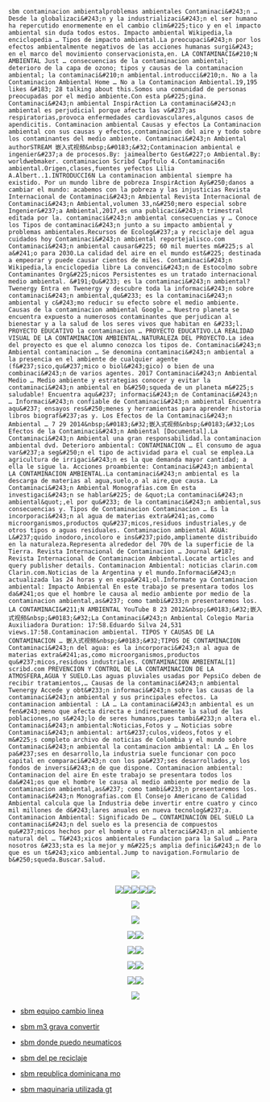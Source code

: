 
```
sbm contaminacion ambientalproblemas ambientales Contaminaci&#243;n … Desde la globalizaci&#243;n y la industrializaci&#243;n el ser humano ha repercutido enormemente en el cambio clim&#225;tico y en el impacto ambiental sin duda todos estos. Impacto ambiental Wikipedia,la enciclopedia … Tipos de impacto ambiental.La preocupaci&#243;n por los efectos ambientalmente negativos de las acciones humanas surgi&#243; en el marco del movimiento conservacionista,en. LA CONTAMINACI&#210;N AMBIENTAL Just … consecuencias de la contaminacion ambiental; deterioro de la capa de ozono; tipos y causas de la contaminacion ambiental; la contaminaci&#210;n ambiental.introducci&#210;n. No a la Contaminacion Ambiental Home … No a la Contaminacion Ambiental.19,195 likes &#183; 28 talking about this.Somos una comunidad de personas preocupadas por el medio ambiente.Con esta p&#225;gina. Contaminaci&#243;n ambiental InspirAction La contaminaci&#243;n ambiental es perjudicial porque afecta las v&#237;as respiratorias,provoca enfermedades cardiovasculares,algunos casos de apendicitis. Contaminacion ambiental Causas y efectos La Contaminacion ambiental con sus causas y efectos,contaminacion del aire y todo sobre los contaminantes del medio ambiente. Contaminaci&#243;n Ambiental authorSTREAM 嵌入式视频&nbsp;&#0183;&#32;Contaminacion ambiental e ingenier&#237;a de procesos.By: jaimealberto Gest&#227;o Ambiental.By: worldwebmaker. contaminacion Scribd ﻿Capftulo 4.Contaminaci6n ambiental.Origen,clases,fuentes yefectos Lilia A.Albert..1.INTRODUCCI6N La contaminacion ambiental siempre ha existido. Por un mundo libre de pobreza InspirAction Ay&#250;danos a cambiar el mundo: acabemos con la pobreza y las injusticias Revista Internacional de Contaminaci&#243;n Ambiental Revista Internacional de Contaminaci&#243;n Ambiental,volumen 33,n&#250;mero especial sobre Ingenier&#237;a Ambiental,2017,es una publicaci&#243;n trimestral editada por la. contaminaci&#243;n ambiental consecuencias y … Conoce los Tipos de contaminaci&#243;n junto a su impacto ambiental y problemas ambientales.Recursos de Ecolog&#237;a y reciclaje del agua cuidados hoy Contaminaci&#243;n ambiental reportejalisco.com Contaminaci&#243;n ambiental causar&#225; 60 mil muertes m&#225;s al a&#241;o para 2030.La calidad del aire en el mundo est&#225; destinada a empeorar y puede causar cientos de miles. Contaminaci&#243;n Wikipedia,la enciclopedia libre La convenci&#243;n de Estocolmo sobre Contaminantes Org&#225;nicos Persistentes es un tratado internacional medio ambiental. &#191;Qu&#233; es la contaminaci&#243;n ambiental? Twenergy Entra en Twenergy y descubre toda la informaci&#243;n sobre contaminaci&#243;n ambiental,qu&#233; es la contaminaci&#243;n ambiental y c&#243;mo reducir su efecto sobre el medio ambiente. Causas de la contaminacion ambiental Google … Nuestro planeta se encuentra expuesto a numerosos contaminantes que perjudican al bienestar y a la salud de los seres vivos que habitan en &#233;l. PROYECTO EDUCATIVO la contaminacion … PROYECTO EDUCATIVO.LA REALIDAD VISUAL DE LA CONTAMINACION AMBIENTAL.NATURALEZA DEL PROYECTO.La idea del proyecto es que el alumno conozca los tipos de. Contaminaci&#243;n Ambiental contaminacion … Se denomina contaminaci&#243;n ambiental a la presencia en el ambiente de cualquier agente (f&#237;sico,qu&#237;mico o biol&#243;gico) o bien de una combinaci&#243;n de varios agentes. 2017 Contaminaci&#243;n Ambiental Medio … Medio ambiente y estrategias conocer y evitar la contaminaci&#243;n ambiental en b&#250;squeda de un planeta m&#225;s saludable! Encuentra aqu&#237; informaci&#243;n de Contaminaci&#243;n … Informaci&#243;n confiable de Contaminaci&#243;n ambiental Encuentra aqu&#237; ensayos res&#250;menes y herramientas para aprender historia libros biograf&#237;as y. Los Efectos de la Contaminaci&#243;n Ambiental … 7 29 2014&nbsp;&#0183;&#32;嵌入式视频&nbsp;&#0183;&#32;Los Efectos de la Contaminaci&#243;n Ambiental [Documental].La Contaminaci&#243;n Ambiental una gran responsabilidad.la contaminacion ambiental dvd. Deterioro ambiental: CONTAMINACION … El consumo de agua var&#237;a seg&#250;n el tipo de actividad para el cual se emplea.La agricultura de irrigaci&#243;n es la que demanda mayor cantidad; a ella le sigue la. Acciones proambiente: Contaminaci&#243;n ambiental LA CONTAMINACION AMBIENTAL.La contaminaci&#243;n ambiental es la descarga de materias al agua,suelo,o al aire,que causa. La Contaminaci&#243;n Ambiental Monografias.com En esta investigaci&#243;n se hablar&#225; de &quot;La contaminaci&#243;n ambiental&quot;,el por qu&#233; de la contaminaci&#243;n ambiental,sus consecuencias y. Tipos de Contaminacion Contaminacion … Es la incorporaci&#243;n al agua de materias extra&#241;as,como microorganismos,productos qu&#237;micos,residuos industriales,y de otros tipos o aguas residuales. Contaminacion ambiental AGUA: L&#237;quido inodoro,incoloro e ins&#237;pido,ampliamente distribuido en la naturaleza.Representa alrededor del 70% de la superficie de la Tierra. Revista Internacional de Contaminacion … Journal &#187; Revista Internacional de Contaminacion Ambiental.Locate articles and query publisher details. Contaminacion Ambiental: noticias clarin.com Clarin.com.Noticias de la Argentina y el mundo.Informaci&#243;n actualizada las 24 horas y en espa&#241;ol.Informate ya Contaminacion ambiental: Impacto Ambiental En este trabajo se presentara todos los da&#241;os que el hombre le causa al medio ambiente por medio de la contaminacion ambiental,as&#237; como tambi&#233;n presentaremos los. LA CONTAMINACI&#211;N AMBIENTAL YouTube 8 23 2012&nbsp;&#0183;&#32;嵌入式视频&nbsp;&#0183;&#32;La Contaminaci&#243;n Ambiental Colegio Maria Auxiliadora Duration: 17:58.Eduardo Silva 24,531 views.17:58.Contaminacion ambiental. TIPOS Y CAUSAS DE LA CONTAMINACION … 嵌入式视频&nbsp;&#0183;&#32;TIPOS DE CONTAMINACION Contaminaci&#243;n del agua: es la incorporaci&#243;n al agua de materias extra&#241;as,como microorganismos,productos qu&#237;micos,residuos industriales. CONTAMINACION AMBIENTAL[1] scribd.com PREVENCION Y CONTROL DE LA CONTAMINACION DE LA ATMOSFERA,AGUA Y SUELO.Las aguas pluviales usadas por PepsiCo deben de recibir tratamientos,… Causas de la contaminaci&#243;n ambiental Twenergy Accede y obt&#233;n informaci&#243;n sobre las causas de la contaminaci&#243;n ambiental y sus principales efectos. La contaminacion ambiental : LA … La contaminaci&#243;n ambiental es un fen&#243;meno que afecta directa e indirectamente la salud de las poblaciones,no s&#243;lo de seres humanos,pues tambi&#233;n altera el. Contaminaci&#243;n ambiental:Noticias,Fotos y … Noticias sobre Contaminaci&#243;n ambiental: art&#237;culos,videos,fotos y el m&#225;s completo archivo de noticias de Colombia y el mundo sobre Contaminaci&#243;n ambiental la contaminacion ambiental: LA … En los pa&#237;ses en desarrollo,la industria suele funcionar con poco capital en comparaci&#243;n con los pa&#237;ses desarrollados,y los fondos de inversi&#243;n de que dispone. Contaminacion ambiental: Contaminacion del aire En este trabajo se presentara todos los da&#241;os que el hombre le causa al medio ambiente por medio de la contaminacion ambiental,as&#237; como tambi&#233;n presentaremos los. Contaminaci&#243;n Monografias.com El Consejo Americano de Calidad Ambiental calcula que la Industria debe invertir entre cuatro y cinco mil millones de d&#243;lares anuales en nueva tecnolog&#237;a. Contaminacion Ambiental: Significado De … CONTAMINACION DEL SUELO La contaminaci&#243;n del suelo es la presencia de compuestos qu&#237;micos hechos por el hombre u otra alteraci&#243;n al ambiente natural del … T&#243;xicos ambientales Fundacion para la Salud … Para nosotros &#233;sta es la mejor y m&#225;s amplia definici&#243;n de lo que es un t&#243;xico ambiental.Jump to navigation.Formulario de b&#250;squeda.Buscar.Salud. 
```

<div align="center">

<a href="https://es-crusher.shibang-china.com/github&k=sbm+contaminacion+ambiental"><img src="https://static.shibang-china.com/es/crusher/logo.jpg"></a>

<a href="https://es-crusher.shibang-china.com/github&k=sbm+contaminacion+ambiental"><img src="https://static.shibang-china.com/es/crusher/index.jpg"></a><a href="https://es-crusher.shibang-china.com/material.htmlgithub&k=sbm+contaminacion+ambiental"><img src="https://static.shibang-china.com/es/crusher/material.jpg"></a><a href="https://es-crusher.shibang-china.com/application.htmlgithub&k=sbm+contaminacion+ambiental"><img src="https://static.shibang-china.com/es/crusher/application.jpg"></a><a href="https://es-crusher.shibang-china.com/aboutus.htmlgithub&k=sbm+contaminacion+ambiental"><img src="https://static.shibang-china.com/es/crusher/aboutus.jpg"></a><a href="https://es-crusher.shibang-china.com/contact.htmlgithub&k=sbm+contaminacion+ambiental"><img src="https://static.shibang-china.com/es/crusher/contact.jpg"></a>

<a href="https://es-crusher.shibang-china.com/github&k=sbm+contaminacion+ambiental"><img src="https://static.shibang-china.com/es/crusher/banner.jpg"></a>

<a href="https://swt.shibang-china.com/github&k=sbm+contaminacion+ambiental"><img src="https://static.shibang-china.com/es/crusher/text.jpg"></a>

<a href="https://swt.shibang-china.com/github&k=sbm+contaminacion+ambiental"><img src="https://static.shibang-china.com/es/crusher/chat.jpg"></a><a href="https://es-crusher.shibang-china.com/contact.htmlgithub&k=sbm+contaminacion+ambiental"><img src="https://static.shibang-china.com/es/crusher/message.jpg"></a>

<a href="https://es-crusher.shibang-china.com/products/pe.htmlgithub&k=sbm+contaminacion+ambiental"><img src="https://static.shibang-china.com/es/crusher/pe.jpg"></a><a href="https://es-crusher.shibang-china.com/products/pf.htmlgithub&k=sbm+contaminacion+ambiental"><img src="https://static.shibang-china.com/es/crusher/pf.jpg"></a>

<a href="https://es-crusher.shibang-china.com/products/hpt.htmlgithub&k=sbm+contaminacion+ambiental"><img src="https://static.shibang-china.com/es/crusher/hpt.jpg"></a><a href="https://es-crusher.shibang-china.com/products/vsi.htmlgithub&k=sbm+contaminacion+ambiental"><img src="https://static.shibang-china.com/es/crusher/vsi.jpg"></a>

<a href="https://es-crusher.shibang-china.com/products/klv.htmlgithub&k=sbm+contaminacion+ambiental"><img src="https://static.shibang-china.com/es/crusher/klv.jpg"></a><a href="https://es-crusher.shibang-china.com/products/portable.htmlgithub&k=sbm+contaminacion+ambiental"><img src="https://static.shibang-china.com/es/crusher/portable.jpg"></a>

<a href="https://swt.shibang-china.com/github&k=sbm+contaminacion+ambiental"><img src="https://static.shibang-china.com/es/crusher/case.jpg"></a>

</div>


* [sbm equipo cambio linea](sbm%20equipo%20cambio%20linea.md)

* [sbm m3 grava convertir](sbm%20m3%20grava%20convertir.md)

* [sbm donde puedo neumaticos](sbm%20donde%20puedo%20neumaticos.md)

* [sbm del pe reciclaje](sbm%20del%20pe%20reciclaje.md)

* [sbm republica dominicana mo](sbm%20republica%20dominicana%20mo.md)

* [sbm maquinaria utilizada gt](sbm%20maquinaria%20utilizada%20gt.md)